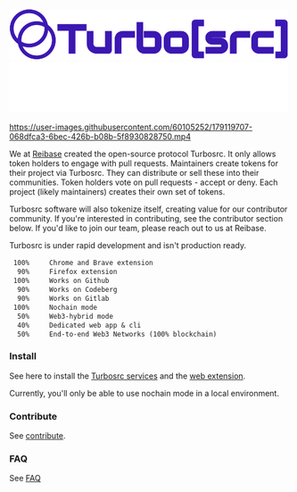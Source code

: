 <p align="leftr">
  <a href="https://reibase.rs#gh-light-mode-only">
    <img src="images/turbosrc-light-big.png" width="500px" alt="TurboSrc logo"/>
  </a>
  <a href="https://reibase.rs#gh-dark-mode-only">
    <img src="images/turbosrc-dark-big.png" width="500px" alt="TurboSrc logo"/>
  </a>
</p>

https://user-images.githubusercontent.com/60105252/179119707-068dfca3-6bec-426b-b08b-5f8930828750.mp4

We at [Reibase](https://reibase.rs) created the open-source protocol Turbosrc. It only allows token holders to engage with pull requests. Maintainers create tokens for their project via Turbosrc. They can distribute or sell these into their communities. Token holders vote on pull requests - accept or deny. Each project (likely maintainers) creates their own set of tokens.

Turbosrc software will also tokenize itself, creating value for our contributor community. If you're interested in contributing, see the contributor section below. If you'd like to join our team, please reach out to us at Reibase.

Turbosrc is under rapid development and isn't production ready.

```
 100%     Chrome and Brave extension
  90%     Firefox extension
 100%     Works on Github
  90%     Works on Codeberg
  90%     Works on Gitlab
 100%     Nochain mode
  50%     Web3-hybrid mode
  40%     Dedicated web app & cli
  50%     End-to-end Web3 Networks (100% blockchain)
  ```

### Install

See here to install the [Turbosrc services](https://github.com/turbo-src/service) and the [web extension](https://github.com/turbo-src/extension).

Currently, you'll only be able to use nochain mode in a local environment.

### Contribute

See [contribute](docs/contribute.md).

### FAQ

See [FAQ](docs/faq.md)
